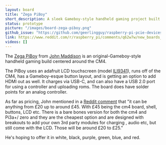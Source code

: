 ```yaml
---
layout: board
title: "Zega PiBoy"
short_description: A sleek Gameboy-style handheld gaming project built around the CM4.
status: prototype
picture: "/images/board-zega-piboy.png"
github_issue: "https://github.com/geerlingguy/raspberry-pi-pcie-devices/issues/280"
link: https://www.reddit.com/r/raspberry_pi/comments/q62w7w/new_boards_arrived_for_the_new_zega_piboy/
videos: []
---
```

The [Zega PiBoy](https://www.reddit.com/r/raspberry_pi/comments/q62w7w/new_boards_arrived_for_the_new_zega_piboy/) from [John Maddison](https://allmylinks.com/zarcadeuk) is an original-Gameboy-style handheld gaming build centered around the CM4. 

The PiBoy uses an adafruit LCD touchscreen (model [ILI9341](https://www.adafruit.com/product/1770)), runs off of the CM4, has a Gameboy-esque button layout, and is getting an option to add HDMI out as well. It charges via USB-C, and can also have a USB 2.0 port for using a controller and uploading roms. The board does have solder points for an analog controller.

As far as pricing, John mentioned in a [Reddit comment](https://www.reddit.com/r/raspberry_pi/comments/q62w7w/comment/hgt2ld3/?utm_source=share&utm_medium=web2x&context=3) that "it can be anything from £20 up to around £45. With £45 being the cm4 board, shell, buttons, LCD etc. There is a bare bones version for both the cm4 and Pi3a+/ zero and they are the cheapest option and are designed with breakouts to add your own 3rd party modules for charging , audio etc, but still come with the LCD. Those will be around £20 to £25."

He's hoping to offer it in white, black, purple, green, blue, and red.
